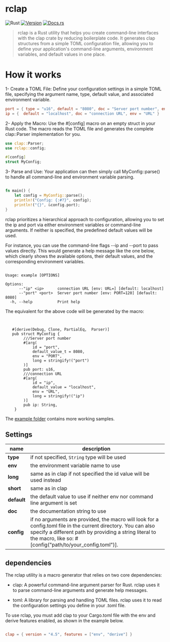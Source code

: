 # rclap

![Rust](https://img.shields.io/badge/rust-stable-brightgreen.svg)
[![Version](https://img.shields.io/crates/v/rclap.svg)](https://crates.io/crates/rclap)
[![Docs.rs](https://docs.rs/rclap/badge.svg)](https://docs.rs/rclap)

> rclap is a Rust utility that helps you create command-line interfaces with the clap crate by reducing boilerplate code. It generates clap structures from a simple TOML configuration file, allowing you to define your application's command-line arguments, environment variables, and default values in one place.

# How it works

1- Create a TOML File: Define your configuration settings in a simple TOML file, specifying the argument name, type, default value, and associated environment variable.

```toml
port = { type = "u16", default = "8080", doc = "Server port number", env = "PORT" }
ip = {  default = "localhost", doc = "connection URL", env = "URL" }
```

2- Apply the Macro: Use the #[config] macro on an empty struct in your Rust code. The macro reads the TOML file and generates the complete clap::Parser implementation for you.

```rust
use clap::Parser;
use rclap::config;

#[config]
struct MyConfig;

```

3- Parse and Use: Your application can then simply call MyConfig::parse() to handle all command-line and environment variable parsing.

```rust

fn main() {
    let config = MyConfig::parse();
    println!("Config: {:#?}", config);
    println!("{}", &config.port);
}
```

rclap prioritizes a hierarchical approach to configuration, allowing you to set the ip and port via either environment variables or command-line arguments. If neither is specified, the predefined default values will be used.

For instance, you can use the command-line flags --ip and --port to pass values directly. This would generate a help message like the one below, which clearly shows the available options, their default values, and the corresponding environment variables.

```

Usage: example [OPTIONS]

Options:
      --"ip" <ip>      connection URL [env: URL=] [default: localhost]
      --"port" <port>  Server port number [env: PORT=120] [default: 8080]
  -h, --help           Print help
```

The equivalent for the above code will be generated by the macro:

```rust,compile_fail


   #[derive(Debug, Clone, PartialEq,  Parser)]
   pub struct MyConfig {
        ///Server port number
        #[arg(
            id = "port",
            default_value_t = 8080,
            env = "PORT",
            long = stringify!("port")
        )]
        pub port: u16,
        ///connection URL
        #[arg(
            id = "ip",
            default_value = "localhost",
            env = "URL",
            long = stringify!("ip")
        )]
        pub ip: String,
    }

```

The [example folder](./example) contains more working samples.

## Settings

| name        | description                                                                                                                                                                                                                          |
| ----------- | ------------------------------------------------------------------------------------------------------------------------------------------------------------------------------------------------------------------------------------ |
| **type**    | if not specified, `String` type will be used                                                                                                                                                                                         |
| **env**     | the environment variable name to use                                                                                                                                                                                                 |
| **long**    | same as in clap if not specified the id value will be used instead                                                                                                                                                                   |
| **short**   | same as in clap                                                                                                                                                                                                                      |
| **default** | the default value to use if neither env nor command line argument is set                                                                                                                                                             |
| **doc**     | the documentation string to use                                                                                                                                                                                                      |
| **config**  | if no arguments are provided, the macro will look for a config.toml file in the current directory. You can also specify a different path by providing a string literal to the macro, like so: #[config("path/to/your_config.toml")]. |

## dependencies

The rclap utility is a macro generator that relies on two core dependencies:

- clap: A powerful command-line argument parser for Rust. rclap uses it to parse command-line arguments and generate help messages.

- toml: A library for parsing and handling TOML files. rclap uses it to read the configuration settings you define in your .toml file.

To use rclap, you must add clap to your Cargo.toml file with the env and derive features enabled, as shown in the example below.

```toml

clap = { version = "4.5", features = ["env", "derive"] }
```
